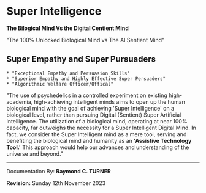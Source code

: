 # Super Intelligence


**The Bilogical Mind Vs the Digital Centient Mind**

"The 100% Unlocked Biological Mind vs The AI Sentient Mind"

## Super Empathy and Super Pursuaders

    * "Exceptional Empathy and Persuasion Skills"
    * "Superior Empathy and Highly Effective Super Persuaders"
    * "Algorithmic Welfare Officer/Offical"

"The use of psychedelics in a controlled experiment on existing high-academia, high-achieving intelligent minds aims to open up the human biological mind with the goal of achieving 'Super Intelligence' on a biological level, rather than pursuing Digital (Sentient) Super Artificial Intelligence. The utilization of a biological mind, operating at near 100% capacity, far outweighs the necessity for a Super Intelligent Digital Mind. In fact, we consider the Super Intelligent mind as a mere tool, serving and benefiting the biological mind and humanity as an **'Assistive Technology Tool.'** This approach would help our advances and understanding of the universe and beyond."


---

Documentation By: **Raymond C. TURNER**

**Revision:** Sunday 12th November 2023
